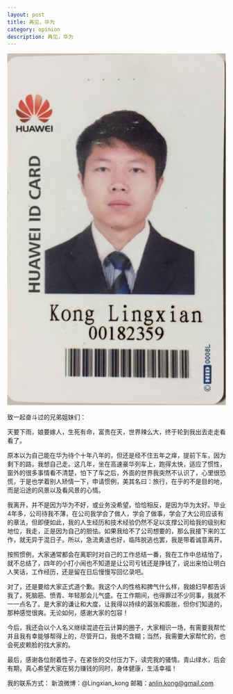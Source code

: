 ```yaml
---
layout: post
title: 再见，华为
category: opinion
description: 再见，华为
---
```


![](/images/2015-11-14-goodbye-huawei/1.jpg)

致一起奋斗过的兄弟姐妹们：

天要下雨，娘要嫁人，生死有命，富贵在天，世界辣么大，终于轮到我出去走走看看了。

原本以为自己能在华为待个十年八年的，但还是经不住五年之痒，提前下车，因为剩下的路，我想自己走。这几年，坐在高速豪华列车上，跑得太快，适应了惯性，窗外的很多事情看不清楚，怕下了车之后，外面的世界我突然不认识了，心里很恐慌，于是也学着别人矫情一下，申请惯例，美其名曰：旅行，在乎的不是目的地，而是沿途的风景以及看风景的心情。

我离开，并不是因为华为不好，或业务没希望，恰恰相反，是因为华为太好。毕业4年多，公司待我不薄，在公司我学会了做人，学会了做事，学会了大公司应该有的章法，但即便如此，我的人生经历和技术经验仍然不足以支撑公司给我的级别和地位，我走，正是因为自己的胆怯。如果我给不了公司想要的，那么我接下来的工作，就无异于混日子。所以，急流勇退也好，临阵脱逃也罢，我是带着诚意离开。

按照惯例，大家通常都会在离职时对自己的工作总结一番，我在工作中总结怕了，就不总结了，四年的小打小闹也不知道是让公司亏钱还是挣钱了，说出来怕让明白人笑话，工作经历，还是留在日后慢慢写回忆录吧。

对了，还是要给大家正式道个歉。我这个人的性格和脾气什么样，我媳妇早都告诉我了，死脑筋、愤青、年轻那会儿气盛。在工作期间，也得罪过不少同事，我就不一一点名了。是大家的谦让和大度，让我得以持续的嚣张和膨胀，但你们知道的，那种感觉很爽。无论如何，感谢大家的包容！

今后，我还会以个人名义继续混迹在云计算的圈子，大家相识一场，有需要我帮忙并且我有幸能够帮得上的，尽管开口，我绝不含糊；当然，我需要大家帮忙的，也会死皮赖脸的找大家的。

最后，感谢各位耐着性子，在紧张的交付压力下，读完我的骚情。青山绿水，后会有期，真心希望大家在努力赚钱的同时，身体健康，生活幸福！

我的联系方式：
新浪微博：@Lingxian_kong
邮箱：anlin.kong@gmail.com
